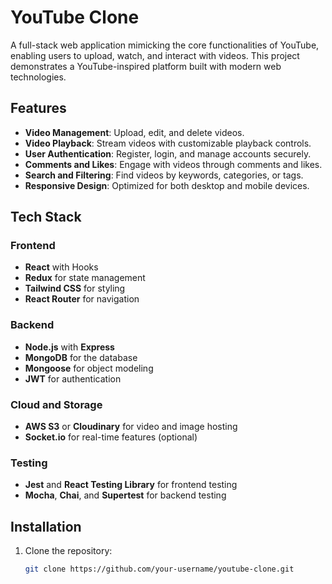 # YouTube Clone

A full-stack web application mimicking the core functionalities of YouTube, enabling users to upload, watch, and interact with videos. This project demonstrates a YouTube-inspired platform built with modern web technologies.

## Features

- **Video Management**: Upload, edit, and delete videos.
- **Video Playback**: Stream videos with customizable playback controls.
- **User Authentication**: Register, login, and manage accounts securely.
- **Comments and Likes**: Engage with videos through comments and likes.
- **Search and Filtering**: Find videos by keywords, categories, or tags.
- **Responsive Design**: Optimized for both desktop and mobile devices.

## Tech Stack

### Frontend
- **React** with Hooks
- **Redux** for state management
- **Tailwind CSS** for styling
- **React Router** for navigation

### Backend
- **Node.js** with **Express**
- **MongoDB** for the database
- **Mongoose** for object modeling
- **JWT** for authentication

### Cloud and Storage
- **AWS S3** or **Cloudinary** for video and image hosting
- **Socket.io** for real-time features (optional)

### Testing
- **Jest** and **React Testing Library** for frontend testing
- **Mocha**, **Chai**, and **Supertest** for backend testing

## Installation

1. Clone the repository:
   ```bash
   git clone https://github.com/your-username/youtube-clone.git
